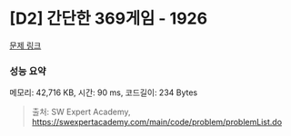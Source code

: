 # [D2] 간단한 369게임 - 1926 

[문제 링크](https://swexpertacademy.com/main/code/problem/problemDetail.do?contestProbId=AV5PTeo6AHUDFAUq) 

### 성능 요약

메모리: 42,716 KB, 시간: 90 ms, 코드길이: 234 Bytes



> 출처: SW Expert Academy, https://swexpertacademy.com/main/code/problem/problemList.do